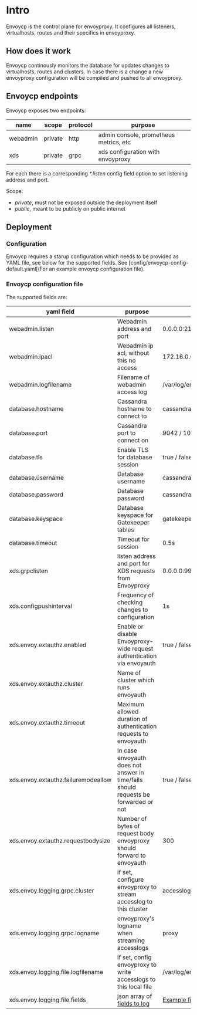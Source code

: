 # Intro

Envoycp is the control plane for envoyproxy. It configures all listeners, virtualhosts, routes and their specifics in envoyproxy.

## How does it work

Envoycp continously monitors the database for updates changes to virtualhosts, routes and clusters. In case there is a change a new envoyproxy configuration will be compiled and pushed to all envoyproxy.

## Envoycp endpoints

Envoycp exposes two endpoints:

| name     | scope   | protocol | purpose                                |
| -------- | ------- | -------- | -------------------------------------- |
| webadmin | private | http     | admin console, prometheus metrics, etc |
| xds      | private | grpc     | xds configuration with envoyproxy      |

For each there is a corresponding _*.listen_ config field option to set listening address and port.

Scope:

- _private_, must not be exposed outside the deployment itself
- _public_, meant to be publicly on public internet

## Deployment

### Configuration

Envoycp requires a starup configuration which needs to be provided as YAML file, see below for the supported fields. See
[config/envoycp-config-default.yaml[(For an example envoycp configuration file).

### Envoycp configuration file

The supported fields are:

| yaml field                          | purpose                                                                             | example                       |
| ----------------------------------- | ----------------------------------------------------------------------------------- | ----------------------------- |
| webadmin.listen                     | Webadmin address and port                                                           | 0.0.0.0:2113                  |
| webadmin.ipacl                      | Webadmin ip acl, without this no access                                             | 172.16.0.0/19                 |
| webadmin.logfilename                | Filename of webadmin access log                                                     | /var/log/envoyproxy.log       |
| database.hostname                   | Cassandra hostname to connect to                                                    | cassandra                     |
| database.port                       | Cassandra port to connect on                                                        | 9042 / 10350                  |
| database.tls                        | Enable TLS for database session                                                     | true / false                  |
| database.username                   | Database username                                                                   | cassandra                     |
| database.password                   | Database password                                                                   | cassandra                     |
| database.keyspace                   | Database keyspace for Gatekeeper tables                                             | gatekeeper                    |
| database.timeout                    | Timeout for session                                                                 | 0.5s                          |
| xds.grpclisten                      | listen address and port for XDS requests from Envoyproxy                            | 0.0.0.0:9901                  |
| xds.configpushinterval              | Frequency of checking changes to configuration                                      | 1s                            |
| xds.envoy.extauthz.enabled          | Enable or disable Envoyproxy-wide request authentication via envoyauth              | true / false                  |
| xds.envoy.extauthz.cluster          | Name of cluster which runs envoyauth                                                |                               |
| xds.envoy.extauthz.timeout          | Maximum allowed duration of authentication requests to envoyauth                    |                               |
| xds.envoy.extauthz.failuremodeallow | In case envoyauth does not answer in time/fails should requests be forwarded or not | true / false                  |
| xds.envoy.extauthz.requestbodysize  | Number of bytes of request body envoyproxy should forward to envoyauth              | 300                           |
| xds.envoy.logging.grpc.cluster      | if set, configure envoyproxy to stream accesslog to this cluster                    | accesslogcluster              |
| xds.envoy.logging.grpc.logname      | envoyproxy's logname when streaming accesslogs                                      | proxy                         |
| xds.envoy.logging.file.logfilename  | if set, config envoyproxy to write accesslogs to this local file                    | /var/log/envoyproxyaccess.log |
| xds.envoy.logging.file.fields       | json array of [fields to log](https://www.envoyproxy.io/docs/envoy/latest/configuration/observability/access_log/usage) | [Example field logging config](/example/deployment/docker/envoycp.yaml) |
